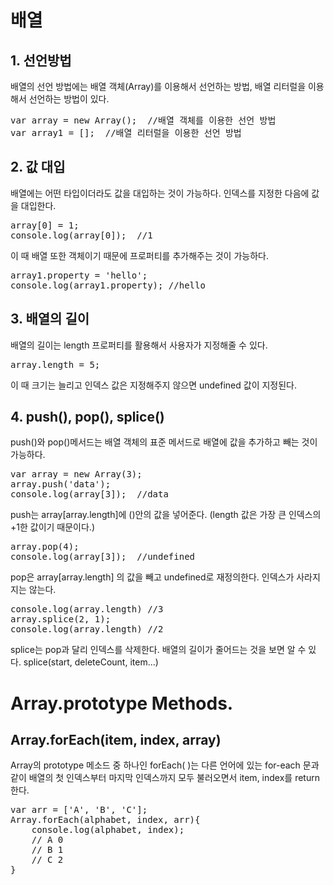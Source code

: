 배열
===
## 1. 선언방법  
배열의 선언 방법에는 배열 객체(Array)를 이용해서 선언하는 방법, 배열 리터럴을 이용해서 선언하는 방법이 있다.
<pre>
var array = new Array();  //배열 객체를 이용한 선언 방법
var array1 = [];  //배열 리터럴을 이용한 선언 방법</pre>

## 2. 값 대입
배열에는 어떤 타입이더라도 값을 대입하는 것이 가능하다. 인덱스를 지정한 다음에 값을 대입한다.
<pre>
array[0] = 1;
console.log(array[0]);  //1</pre>
이 때 배열 또한 객체이기 때문에 프로퍼티를 추가해주는 것이 가능하다.
<pre>
array1.property = 'hello';
console.log(array1.property); //hello</pre>

## 3. 배열의 길이
배열의 길이는 length 프로퍼티를 활용해서 사용자가 지정해줄 수 있다.
<pre>
array.length = 5;</pre>
이 때 크기는 늘리고 인덱스 값은 지정해주지 않으면 undefined 값이 지정된다.

## 4. push(), pop(), splice()
push()와 pop()메서드는 배열 객체의 표준 메서드로 배열에 값을 추가하고 빼는 것이 가능하다.
<pre>
var array = new Array(3);
array.push('data');
console.log(array[3]);  //data</pre>
push는 array[array.length]에 ()안의 값을 넣어준다. (length 값은 가장 큰 인덱스의 +1한 값이기 때문이다.)
<pre>
array.pop(4);
console.log(array[3]);  //undefined</pre>
pop은 array[array.length] 의 값을 빼고 undefined로 재정의한다. 인덱스가 사라지지는 않는다.
<pre>
console.log(array.length) //3
array.splice(2, 1);
console.log(array.length) //2</pre>
splice는 pop과 달리 인덱스를 삭제한다. 배열의 길이가 줄어드는 것을 보면 알 수 있다. splice(start, deleteCount, item...)

# Array.prototype Methods.

## Array.forEach(item, index, array)
Array의 prototype 메소드 중 하나인 forEach( )는 다른 언어에 있는 for-each 문과 같이 배열의 첫 인덱스부터 마지막 인덱스까지 모두 불러오면서 item, index를 return한다.
<pre>
var arr = ['A', 'B', 'C'];
Array.forEach(alphabet, index, arr){
    console.log(alphabet, index);
    // A 0
    // B 1
    // C 2
}
</pre>



